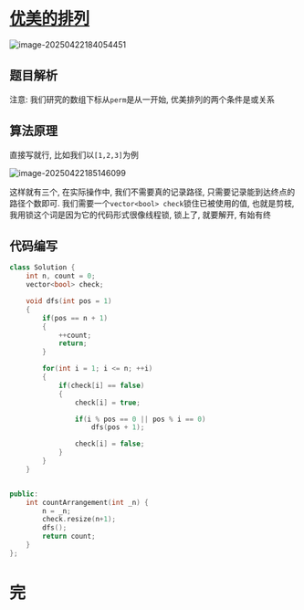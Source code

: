# [优美的排列](https://leetcode.cn/problems/beautiful-arrangement/)

![image-20250422184054451](https://md-wind.oss-cn-nanjing.aliyuncs.com/md/20250422184054512.png)

## 题目解析

注意: 我们研究的数组下标从`perm`是从一开始, 优美排列的两个条件是或关系

## 算法原理

直接写就行, 比如我们以`[1,2,3]`为例

![image-20250422185146099](https://md-wind.oss-cn-nanjing.aliyuncs.com/md/20250422185146147.png)

这样就有三个, 在实际操作中, 我们不需要真的记录路径, 只需要记录能到达终点的路径个数即可. 我们需要一个`vector<bool> check`锁住已被使用的值, 也就是剪枝, 我用锁这个词是因为它的代码形式很像线程锁, 锁上了, 就要解开, 有始有终

## 代码编写

```cpp
class Solution {
    int n, count = 0;
    vector<bool> check;

    void dfs(int pos = 1)
    {
        if(pos == n + 1)
        {
            ++count;
            return;
        }

        for(int i = 1; i <= n; ++i)
        {
            if(check[i] == false)
            {
                check[i] = true;

                if(i % pos == 0 || pos % i == 0)
                    dfs(pos + 1);

                check[i] = false;
            }
        }
    }


public:
    int countArrangement(int _n) {
        n = _n;
        check.resize(n+1);
        dfs();
        return count;
    }
};
```

# 完

